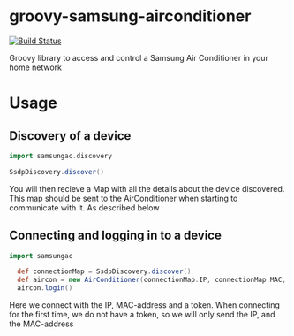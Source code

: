 groovy-samsung-airconditioner
=============================
[![Build Status](https://travis-ci.org/steintore/groovy-samsung-airconditioner.svg?branch=master)](https://travis-ci.org/steintore/groovy-samsung-airconditioner)

Groovy library to access and control a Samsung Air Conditioner in your home network

# Usage

## Discovery of a device
``` groovy
import samsungac.discovery

SsdpDiscovery.discover()
```
You will then recieve a Map with all the details about the device discovered. This map should be sent to the AirConditioner when starting to communicate with it. As described below

## Connecting and logging in to a device
``` groovy
import samsungac

  def connectionMap = SsdpDiscovery.discover()
  def aircon = new AirConditioner(connectionMap.IP, connectionMap.MAC, '33965903-4482-M849-N716-373832354144')
  aircon.login()
```
Here we connect with the IP, MAC-address and a token. When connecting for the first time, we do not have a
token, so we will only send the IP, and the MAC-address

